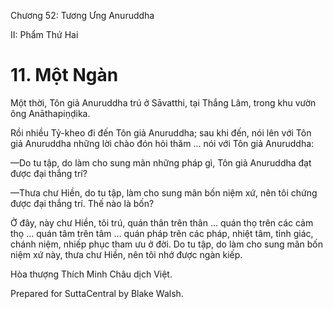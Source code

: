  

Chương 52: Tương Ưng Anuruddha

II: Phẩm Thứ Hai

# 11\. Một Ngàn

Một thời, Tôn giả Anuruddha trú ở Sāvatthi, tại Thắng Lâm, trong khu vườn ông Anāthapiṇḍika.

Rồi nhiều Tỷ-kheo đi đến Tôn giả Anuruddha; sau khi đến, nói lên với Tôn giả Anuruddha những lời chào đón hỏi thăm … nói với Tôn giả Anuruddha:

—Do tu tập, do làm cho sung mãn những pháp gì, Tôn giả Anuruddha đạt được đại thắng trí?

—Thưa chư Hiền, do tu tập, làm cho sung mãn bốn niệm xứ, nên tôi chứng được đại thắng trí. Thế nào là bốn?

Ở đây, này chư Hiền, tôi trú, quán thân trên thân … quán thọ trên các cảm thọ … quán tâm trên tâm … quán pháp trên các pháp, nhiệt tâm, tỉnh giác, chánh niệm, nhiếp phục tham ưu ở đời. Do tu tập, do làm cho sung mãn bốn niệm xứ này, thưa chư Hiền, nên tôi nhớ được ngàn kiếp.

Hòa thượng Thích Minh Châu dịch Việt.

Prepared for SuttaCentral by Blake Walsh.